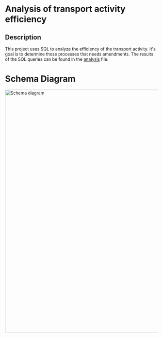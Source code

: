 # Analysis of transport activity efficiency

## Description

This project uses SQL to analyze the efficiency of the transport activity. 
It's goal is to determine those processes that needs amendments.
The results of the SQL queries can be found in the [analysis](https://github.com/AncaOanaM/Shipment-Database/blob/main/Analysis.sql)  file.

# Schema Diagram

<img width="800" alt="Schema diagram" src="https://github.com/AncaOanaM/Shipment-Database/assets/150436408/86a58389-1645-4eb5-9b81-0115de8cd4ff">

